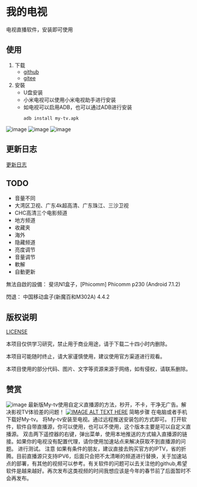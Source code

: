 # 我的电视

电视直播软件，安装即可使用

## 使用

1. 下载
    * [github](https://github.com/lizongying/my-tv/releases/)
    * [gitee](https://gitee.com/lizongying/my-tv/releases/)
2. 安裝
    * U盘安装
    * 小米电视可以使用小米电视助手进行安装
    * 如电视可以启用ADB，也可以通过ADB进行安装
       ```shell
       adb install my-tv.apk
       ```

![image](./screenshots/img_3.png)
![image](./screenshots/img_2.png)
![image](./screenshots/img_1.png)

## 更新日志

[更新日志](./HISTORY.md)

## TODO

* 音量不同
* 大湾区卫视、广东4k超高清、广东珠江、三沙卫视
* CHC高清三个电影频道
* 地方频道
* 收藏夹
* 海外
* 隐藏频道
* 亮度调节
* 音量调节
* 軟解
* 自動更新

無法自啟的設備：
斐讯N1盒子，[Phicomm] Phicomm p230 (Android 7.1.2)

閃退：
中国移动盒子(新魔百和M302A) 4.4.2

## 版权说明

[LICENSE](./LICENSE)

本项目仅供学习研究，禁止用于商业用途，请于下载二十四小时内删除。

本项目可能随时终止，请大家谨慎使用，建议使用官方渠道进行观看。

本项目使用的部分代码、图片、文字等资源来源于网络，如有侵权，请联系删除。

## 赞赏

![image](./screenshots/appreciate.jpeg)
最新版My-tv使用自定义直播源的方法，秒开，不卡，干净无广告。解决影视TV体验差的问题！
[![IMAGE ALT TEXT HERE](https://img.youtube.com/vi/d8jw-UY5v7o/0.jpg)](https://www.youtube.com/watch?v=d8jw-UY5v7o)
简略步骤
在电脑或者手机下载好My-tv。
将My-tv安装至电视。通过远程推送安装包的方式即可。
打开软件，软件自带直播源，你可以使用，也可以不使用，这个版本主要是可以自定义直播源。
双击两下遥控器的右键，弹出菜单，使用本地推送的方式输入直播源的链接。如果你的电视没有配置代理，请你使用加速站点来解决获取不到直播源的问题。
进行测试。
注意
如果有条件的朋友，建议直接去购买官方的IPTV，省的折腾。目前直播源只支持IPV6，后面只会把不太清晰的频道进行替换，关于加速站点的部署，有其他的视频可以参考。有关软件的问题可以去关注他的github,希望软件是越来越好。再次发布这类视频的时间我想应该是今年的春节前了后面暂时不会再发布。
